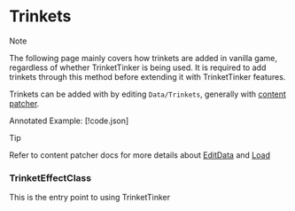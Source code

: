 # Trinkets

> [!NOTE]
> The following page mainly covers how trinkets are added in vanilla game, regardless of whether TrinketTinker is being used.
> It is required to add trinkets through this method before extending it with TrinketTinker features.

Trinkets can be added with by editing `Data/Trinkets`, generally with [content patcher](https://github.com/Pathoschild/StardewMods/tree/stable/ContentPatcher).

Annotated Example:
[!code.json[](guide/tinker/cp-example.json)]

> [!TIP]
> Refer to content patcher docs for more details about [EditData](https://github.com/Pathoschild/StardewMods/blob/stable/ContentPatcher/docs/author-guide/action-load.md) and [Load](https://github.com/Pathoschild/StardewMods/blob/stable/ContentPatcher/docs/author-guide/action-load.md)

### TrinketEffectClass

This is the entry point to using TrinketTinker
